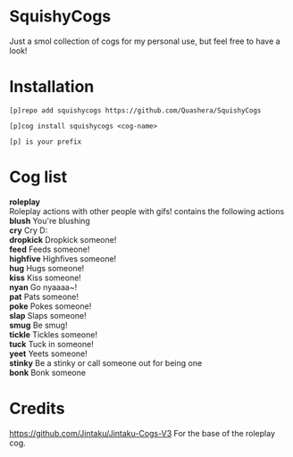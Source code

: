 # SquishyCogs
Just a smol collection of cogs for my personal use, but feel free to have a look!

# Installation
`[p]repo add squishycogs https://github.com/Quashera/SquishyCogs`

`[p]cog install squishycogs <cog-name>`

`[p] is your prefix`

# Cog list
**roleplay**  
Roleplay actions with other people with gifs!
contains the following actions
**blush** You're blushing  
**cry** Cry D:  
**dropkick** Dropkick someone!  
**feed** Feeds someone!  
**highfive** Highfives someone!  
**hug** Hugs someone!  
**kiss** Kiss someone!  
**nyan** Go nyaaaa~!  
**pat** Pats someone!   
**poke** Pokes someone!   
**slap** Slaps someone!  
**smug** Be smug!  
**tickle** Tickles someone!  
**tuck** Tuck in someone!  
**yeet** Yeets someone!  
**stinky** Be a stinky or call someone out for being one  
**bonk** Bonk someone


# Credits
https://github.com/Jintaku/Jintaku-Cogs-V3 For the base of the roleplay cog.
